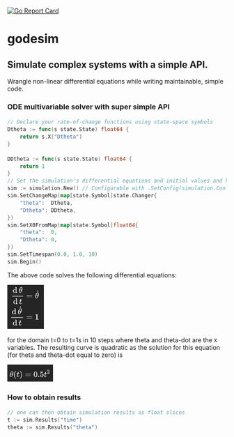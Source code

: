[![Go Report Card](https://goreportcard.com/badge/github.com/soypat/godesim)](https://goreportcard.com/report/github.com/soypat/godesim)

# godesim

Simulate complex systems with a simple API.
---

Wrangle non-linear differential equations while writing maintainable, simple code.

### ODE multivariable solver with super simple API


```go
// Declare your rate-of-change functions using state-space symbols
Dtheta := func(s state.State) float64 {
	return s.X("Dtheta")
}

DDtheta := func(s state.State) float64 {
    return 1
}
// Set the simulation's differential equations and initial values and hit Begin!
sim := simulation.New() // Configurable with .SetConfig(simulation.Config{...})
sim.SetChangeMap(map[state.Symbol]state.Changer{
    "theta":  Dtheta,
    "Dtheta": DDtheta,
})
sim.SetX0FromMap(map[state.Symbol]float64{
    "theta":  0,
    "Dtheta": 0,
})
sim.SetTimespan(0.0, 1.0, 10)
sim.Begin()
```

The above code solves the following differential equations:

![](_assets/quadratic_eq.png)

for the domain t=0 to t=1s in 10 steps where theta and theta-dot are the `X` variables. The resulting curve is quadratic as the solution for this equation (for theta and theta-dot equal to zero) is

![](_assets/quadratic_eq_sol.png)

### How to obtain results
```go
// one can then obtain simulation results as float slices 
t := sim.Results("time")
theta := sim.Results("theta")
```
